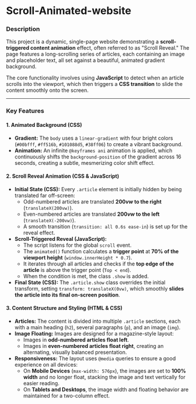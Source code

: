 # Scroll-Animated-website


### **Description**

This project is a dynamic, single-page website demonstrating a **scroll-triggered content animation** effect, often referred to as "Scroll Reveal." The page features a long-scrolling series of articles, each containing an image and placeholder text, all set against a beautiful, animated gradient background.

The core functionality involves using **JavaScript** to detect when an article scrolls into the viewport, which then triggers a **CSS transition** to slide the content smoothly onto the screen.

---

### **Key Features**

#### **1. Animated Background (CSS)**
* **Gradient:** The `body` uses a `linear-gradient` with four bright colors (`#00bfff`, `#ff516b`, `#101088d5`, `#38ff06`) to create a vibrant background.
* **Animation:** An infinite `@keyframes ani` animation is applied, which continuously shifts the `background-position` of the gradient across $16$ seconds, creating a subtle, mesmerizing color shift effect.

#### **2. Scroll Reveal Animation (CSS & JavaScript)**
* **Initial State (CSS):** Every `.article` element is initially hidden by being translated far off-screen:
    * Odd-numbered articles are translated **$200vw$ to the right** (`translateX(200vw)`).
    * Even-numbered articles are translated **$200vw$ to the left** (`translateX(-200vw)`).
    * A smooth transition (`transition: all 0.6s ease-in`) is set up for the reveal effect.
* **Scroll-Triggered Reveal (JavaScript):**
    * The script listens for the global `scroll` event.
    * The `animated()` function calculates a **trigger point** at **70% of the viewport height** (`window.innerHeight * 0.7`).
    * It iterates through all articles and checks if the **top edge of the article** is above the trigger point (`Top < end`).
    * When the condition is met, the class `.show` is added.
* **Final State (CSS):** The `.article.show` class overrides the initial transform, setting `transform: translateX(0vw)`, which smoothly **slides the article into its final on-screen position**.

#### **3. Content Structure and Styling (HTML & CSS)**
* **Articles:** The content is divided into multiple `.article` sections, each with a main heading (`h2`), several paragraphs (`p`), and an image (`img`).
* **Image Floating:** Images are designed for a magazine-style layout:
    * Images in **odd-numbered articles float left**.
    * Images in **even-numbered articles float right**, creating an alternating, visually balanced presentation.
* **Responsiveness:** The layout uses `@media` queries to ensure a good experience on all devices:
    * On **Mobile Devices** (`max-width: 576px`), the images are set to **$100\%$ width** and no longer float, stacking the image and text vertically for easier reading.
    * On **Tablets and Desktops**, the image width and floating behavior are maintained for a two-column effect.

